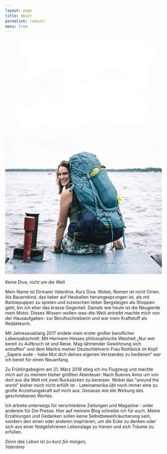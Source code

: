```yaml
---
layout: page
title: About
permalink: /about/
menu: true
---
```


![DivaAroundtheWorld_Valentina_Dirmaier_about](/assets/img/pages/about.jpg "Valentina Dirmaier. Foto: Fabio Cordesa")

Keine Diva, nicht um die Welt

Mein Name ist Dirmaier Valentina. Kurz Diva. Wobei, Nomen ist nicht Omen. Als Bauernkind, das lieber auf Heuballen herumgesprungen ist, als mit Barbiepuppen zu spielen und inzwischen lieber Bergsteigen als Shoppen geht, bin ich eher das krasse Gegenteil. Damals wie heute ist die Neugierde mein Motor. Dieses Wissen-wollen-was-die-Welt-antreibt machte mich von der Hausaufgaben- zur Berufsschreiberin und war mein Kraftstoff als Redakteurin.&nbsp;

Mit Jahresausklang 2017 endete mein erster gro&szlig;er beruflicher Lebensabschnitt. Mit Hermann Hesses philosophische Weisheit „Nur wer bereit zu Aufbruch ist und Reise. Mag l&auml;hmender Gew&ouml;hnung sich entraffen“ und dem Mantra meiner Deutschlehrerin Frau Rothb&ouml;ck im Kopf „Sapere aude - habe Mut dich deines eigenen Verstandes zu bedienen“ war ich bereit f&uuml;r einen Neuanfang.&nbsp;

Zu Fr&uuml;hlingsbeginn am 21. M&auml;rz 2018 stieg ich ins Flugzeug und machte mich auf zu meinem bisher gr&ouml;&szlig;ten Abenteuer: Nach Buenos Aires um von dort aus die Welt mit zwei Rucks&auml;cken zu bereisen. Wobei das "around the world" bisher noch nicht erf&uuml;llt ist - Lateinamerika &uuml;bt noch immer eine zu gro&szlig;e Anziehungskraft auf mich aus. Genauso wie die Wirkung des geschriebenen Wortes.&nbsp;

Ich arbeite unterwegs f&uuml;r verschiedene Zeitungen und Magazine - unter anderem f&uuml;r Die Presse. Hier auf meinem Blog schreibe ich f&uuml;r euch. Meine Erz&auml;hlungen und Gedanken sollen keine Selbstbeweihr&auml;ucherung sein, sondern den einen oder anderen inspirieren, um die Ecke zu denken oder sich aus einer festgefahrenen Lebenslage zu hieven und sich Tr&auml;ume zu erf&uuml;llen.

*Denn das Leben ist zu kurz f&uuml;r morgen,*<br>*Valentina*

&nbsp;